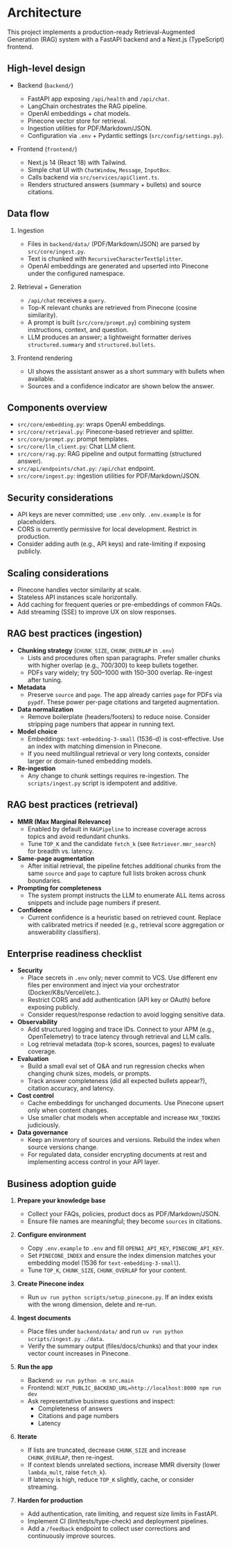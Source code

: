# Architecture

This project implements a production-ready Retrieval-Augmented Generation (RAG) system with a FastAPI backend and a Next.js (TypeScript) frontend.

## High-level design

- Backend (`backend/`)
  - FastAPI app exposing `/api/health` and `/api/chat`.
  - LangChain orchestrates the RAG pipeline.
  - OpenAI embeddings + chat models.
  - Pinecone vector store for retrieval.
  - Ingestion utilities for PDF/Markdown/JSON.
  - Configuration via `.env` + Pydantic settings (`src/config/settings.py`).

- Frontend (`frontend/`)
  - Next.js 14 (React 18) with Tailwind.
  - Simple chat UI with `ChatWindow`, `Message`, `InputBox`.
  - Calls backend via `src/services/apiClient.ts`.
  - Renders structured answers (summary + bullets) and source citations.

## Data flow

1. Ingestion
   - Files in `backend/data/` (PDF/Markdown/JSON) are parsed by `src/core/ingest.py`.
   - Text is chunked with `RecursiveCharacterTextSplitter`.
   - OpenAI embeddings are generated and upserted into Pinecone under the configured namespace.

2. Retrieval + Generation
   - `/api/chat` receives a `query`.
   - Top-K relevant chunks are retrieved from Pinecone (cosine similarity).
   - A prompt is built (`src/core/prompt.py`) combining system instructions, context, and question.
   - LLM produces an answer; a lightweight formatter derives `structured.summary` and `structured.bullets`.

3. Frontend rendering
   - UI shows the assistant answer as a short summary with bullets when available.
   - Sources and a confidence indicator are shown below the answer.

## Components overview

- `src/core/embedding.py`: wraps OpenAI embeddings.
- `src/core/retrieval.py`: Pinecone-based retriever and splitter.
- `src/core/prompt.py`: prompt templates.
- `src/core/llm_client.py`: Chat LLM client.
- `src/core/rag.py`: RAG pipeline and output formatting (structured answer).
- `src/api/endpoints/chat.py`: `/api/chat` endpoint.
- `src/core/ingest.py`: ingestion utilities for PDF/Markdown/JSON.

## Security considerations

- API keys are never committed; use `.env` only. `.env.example` is for placeholders.
- CORS is currently permissive for local development. Restrict in production.
- Consider adding auth (e.g., API keys) and rate-limiting if exposing publicly.

## Scaling considerations

- Pinecone handles vector similarity at scale.
- Stateless API instances scale horizontally.
- Add caching for frequent queries or pre-embeddings of common FAQs.
- Add streaming (SSE) to improve UX on slow responses.

## RAG best practices (ingestion)

- **Chunking strategy** (`CHUNK_SIZE`, `CHUNK_OVERLAP` in `.env`)
  - Lists and procedures often span paragraphs. Prefer smaller chunks with higher overlap (e.g., 700/300) to keep bullets together.
  - PDFs vary widely; try 500–1000 with 150–300 overlap. Re-ingest after tuning.
- **Metadata**
  - Preserve `source` and `page`. The app already carries `page` for PDFs via `pypdf`. These power per-page citations and targeted augmentation.
- **Data normalization**
  - Remove boilerplate (headers/footers) to reduce noise. Consider stripping page numbers that appear in running text.
- **Model choice**
  - Embeddings: `text-embedding-3-small` (1536-d) is cost-effective. Use an index with matching dimension in Pinecone.
  - If you need multilingual retrieval or very long contexts, consider larger or domain-tuned embedding models.
- **Re-ingestion**
  - Any change to chunk settings requires re-ingestion. The `scripts/ingest.py` script is idempotent and additive.

## RAG best practices (retrieval)

- **MMR (Max Marginal Relevance)**
  - Enabled by default in `RAGPipeline` to increase coverage across topics and avoid redundant chunks.
  - Tune `TOP_K` and the candidate `fetch_k` (see `Retriever.mmr_search`) for breadth vs. latency.
- **Same-page augmentation**
  - After initial retrieval, the pipeline fetches additional chunks from the same `source` and `page` to capture full lists broken across chunk boundaries.
- **Prompting for completeness**
  - The system prompt instructs the LLM to enumerate ALL items across snippets and include page numbers if present.
- **Confidence**
  - Current confidence is a heuristic based on retrieved count. Replace with calibrated metrics if needed (e.g., retrieval score aggregation or answerability classifiers).

## Enterprise readiness checklist

- **Security**
  - Place secrets in `.env` only; never commit to VCS. Use different env files per environment and inject via your orchestrator (Docker/K8s/Vercel/etc.).
  - Restrict CORS and add authentication (API key or OAuth) before exposing publicly.
  - Consider request/response redaction to avoid logging sensitive data.
- **Observability**
  - Add structured logging and trace IDs. Connect to your APM (e.g., OpenTelemetry) to trace latency through retrieval and LLM calls.
  - Log retrieval metadata (top-k scores, sources, pages) to evaluate coverage.
- **Evaluation**
  - Build a small eval set of Q&A and run regression checks when changing chunk sizes, models, or prompts.
  - Track answer completeness (did all expected bullets appear?), citation accuracy, and latency.
- **Cost control**
  - Cache embeddings for unchanged documents. Use Pinecone upsert only when content changes.
  - Use smaller chat models when acceptable and increase `MAX_TOKENS` judiciously.
- **Data governance**
  - Keep an inventory of sources and versions. Rebuild the index when source versions change.
  - For regulated data, consider encrypting documents at rest and implementing access control in your API layer.

## Business adoption guide

1. **Prepare your knowledge base**
   - Collect your FAQs, policies, product docs as PDF/Markdown/JSON.
   - Ensure file names are meaningful; they become `sources` in citations.

2. **Configure environment**
   - Copy `.env.example` to `.env` and fill `OPENAI_API_KEY`, `PINECONE_API_KEY`.
   - Set `PINECONE_INDEX` and ensure the index dimension matches your embedding model (1536 for `text-embedding-3-small`).
   - Tune `TOP_K`, `CHUNK_SIZE`, `CHUNK_OVERLAP` for your content.

3. **Create Pinecone index**
   - Run `uv run python scripts/setup_pinecone.py`. If an index exists with the wrong dimension, delete and re-run.

4. **Ingest documents**
   - Place files under `backend/data/` and run `uv run python scripts/ingest.py ./data`.
   - Verify the summary output (files/docs/chunks) and that your index vector count increases in Pinecone.

5. **Run the app**
   - Backend: `uv run python -m src.main`
   - Frontend: `NEXT_PUBLIC_BACKEND_URL=http://localhost:8000 npm run dev`
   - Ask representative business questions and inspect:
     - Completeness of answers
     - Citations and page numbers
     - Latency

6. **Iterate**
   - If lists are truncated, decrease `CHUNK_SIZE` and increase `CHUNK_OVERLAP`, then re-ingest.
   - If context blends unrelated sections, increase MMR diversity (lower `lambda_mult`, raise `fetch_k`).
   - If latency is high, reduce `TOP_K` slightly, cache, or consider streaming.

7. **Harden for production**
   - Add authentication, rate limiting, and request size limits in FastAPI.
   - Implement CI (lint/tests/type-check) and deployment pipelines.
   - Add a `/feedback` endpoint to collect user corrections and continuously improve sources.
